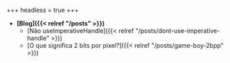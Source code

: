 +++
headless = true
+++


- **[Blog]({{< relref "/posts" >}})**
  - [Não useImperativeHandle]({{< relref "/posts/dont-use-imperative-handle" >}})
  - [O que significa 2 bits por pixel?]({{< relref "/posts/game-boy-2bpp" >}})